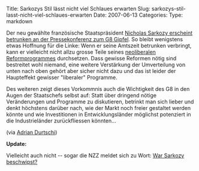 Title: Sarkozys Stil lässt nicht viel Schlaues erwarten
Slug: sarkozys-stil-lasst-nicht-viel-schlaues-erwarten
Date: 2007-06-13
Categories:
Type: markdown

Der neu gewählte französische Staatspräsident [Nicholas Sarkozy erscheint betrunken an der Pressekonferenz zum G8 Gipfel](http://youtube.com/watch?v=9Wk2p0WmjyE). So bleibt wenigstens etwas Hoffnung für die Linke: Wenn er seine Amtszeit betrunken verbringt, kann er vielleicht nicht allzu grosse Teile seines [neoliberalen Reformprogrammes](http://juso.ch/index.php?page=press_releases&id=437) durchsetzen. Dass gewisse Reformen nötig sind bestreitet wohl niemand, eine weitere Verstärkung der Umverteilung von unten nach oben gehört aber sicher nicht dazu und das ist leider der Haupteffekt gewisser "liberaler" Programme.

Des weiteren zeigt dieses Vorkommnis auch die Wichtigkeit des G8 in den Augen der Staatschefs selbst auf: Statt über dringend nötige Veränderungen und Programme zu diskutieren, betrinkt man sich lieber und denkt höchstens darüber nach, wie der Markt noch freier gestaltet werden könnte und wie Investitionen in Entwicklungsländer möglichst potenziert in die Industrieländer zurückfliessen könnten...

(via [Adrian Durtschi](http://www.adriandurtschi.ch/blog/?p=22))

**Update:**

Vielleicht auch nicht -- sogar die NZZ meldet sich zu Wort: [War Sarkozy beschwipst?](http://www.nzz.ch/2007/06/13/al/newzzF2VX8T5Z-12.html)
